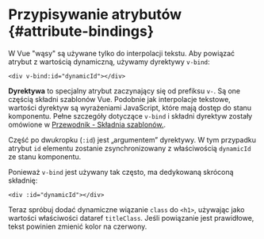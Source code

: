 # Przypisywanie atrybutów {#attribute-bindings}

W Vue "wąsy" są używane tylko do interpolacji tekstu. Aby powiązać atrybut z wartością dynamiczną, używamy dyrektywy `v-bind`:

```vue-html
<div v-bind:id="dynamicId"></div>
```

**Dyrektywa** to specjalny atrybut zaczynający się od prefiksu `v-`. Są one częścią składni szablonów Vue. Podobnie jak interpolacje tekstowe, wartości dyrektyw są wyrażeniami JavaScript, które mają dostęp do stanu komponentu. Pełne szczegóły dotyczące `v-bind` i składni dyrektyw zostały omówione w <a target="_blank" href="/guide/essentials/template-syntax.html">Przewodnik - Składnia szablonów.</a>.

Część po dwukropku (`:id`) jest „argumentem” dyrektywy. W tym przypadku atrybut `id` elementu zostanie zsynchronizowany z właściwością `dynamicId` ze stanu komponentu.

Ponieważ `v-bind` jest używany tak często, ma dedykowaną skróconą składnię:

```vue-html
<div :id="dynamicId"></div>
```

Teraz spróbuj dodać dynamiczne wiązanie `class` do `<h1>`, używając jako wartości <span class="options-api">właściwości data</span><span class="composition-api">ref</span> `titleClass`. Jeśli powiązanie jest prawidłowe, tekst powinien zmienić kolor na czerwony.
